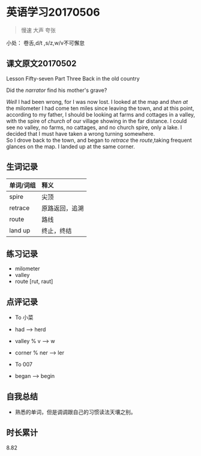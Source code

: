 # 英语学习20170506

> 慢速 大声 夸张

小处： 卷舌,d/t ,s/z,w/v不可懈怠

## 课文原文20170502

Lesson Fifty-seven   Part Three  Back in the old country

Did the _narrator_ find his mother's grave?

_Well_ I had been wrong, for I was now lost.
I looked at the map and _then at_ the milometer
I had come ten miles since leaving the town, and at this point, according to my father, I should  be looking at farms and cottages in a valley, with the spire of _church_ of our village showing in the far distance.
I could see no valley, no farms, no cattages, and no church spire, only a lake.
I decided that I must have taken a wrong turning somewhere.  
So I drove back to the town, and began to _retrace_ the _route_,taking frequent glances on the map.
I landed up at the same corner.


## 生词记录
| 单词/词组 | 释义  |
| :-----| :------|
| spire | 尖顶 |
| retrace | 原路返回，追溯 |
| route | 路线 |
| land up | 终止，终结 |

## 练习记录
* milometer
* valley
* route [rut, raut]

## 点评记录	
* To 小菜
 * had --> herd
 * valley % v --> w
 * corner % ner --> ler

* To 007
 * began --> begin
  
## 自我总结
* 熟悉的单词，但是调调跟自己的习惯读法天壤之别。

## 时长累计
8.82
